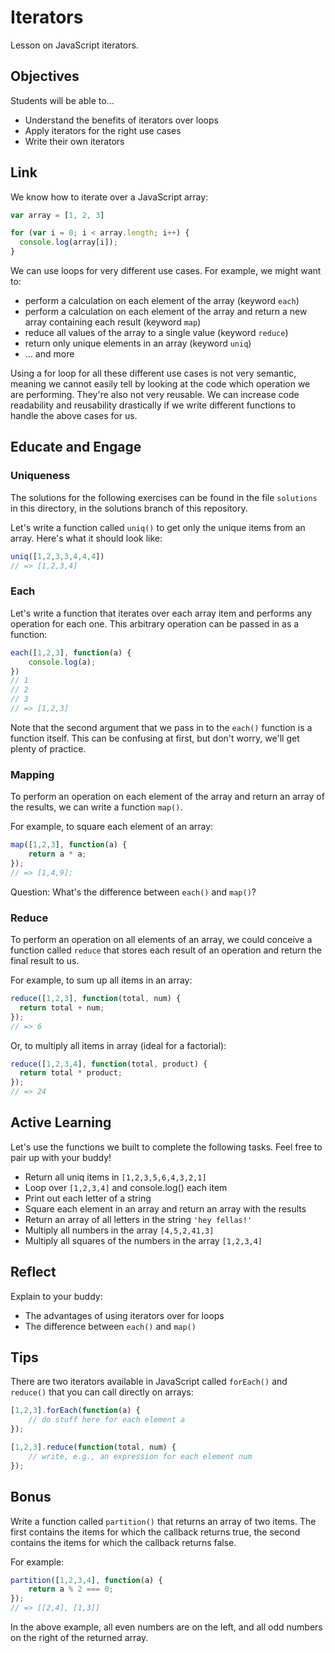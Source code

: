 # Iterators
Lesson on JavaScript iterators.

## Objectives
Students will be able to...

- Understand the benefits of iterators over loops
- Apply iterators for the right use cases
- Write their own iterators

## Link
We know how to iterate over a JavaScript array:

```javascript
var array = [1, 2, 3]

for (var i = 0; i < array.length; i++) {
  console.log(array[i]);
}
```

We can use loops for very different use cases. For example, we might want to:

- perform a calculation on each element of the array (keyword `each`)
- perform a calculation on each element of the array and return a new array containing each result (keyword `map`)
- reduce all values of the array to a single value (keyword `reduce`)
- return only unique elements in an array (keyword `uniq`)
- ... and more

Using a for loop for all these different use cases is not very semantic, meaning we cannot easily tell by looking at the code which operation we are performing. They're also not very reusable. We can increase code readability and reusability drastically if we write different functions to handle the above cases for us.

## Educate and Engage
### Uniqueness
The solutions for the following exercises can be found in the file `solutions` in this directory, in the solutions branch of this repository.

Let's write a function called `uniq()` to get only the unique items from an array. Here's what it should look like:

```javascript
uniq([1,2,3,3,4,4,4])
// => [1,2,3,4]
```

### Each
Let's write a function that iterates over each array item and performs any operation for each one. This arbitrary operation can be passed in as a function:

```javascript
each([1,2,3], function(a) {
	console.log(a);
})
// 1
// 2
// 3
// => [1,2,3]
```

Note that the second argument that we pass in to the `each()` function is a function itself. This can be confusing at first, but don't worry, we'll get plenty of practice.

### Mapping
To perform an operation on each element of the array and return an array of the results, we can write a function `map()`.

For example, to square each element of an array:

```javascript
map([1,2,3], function(a) {
	return a * a;
});
// => [1,4,9];
```

Question: What's the difference between `each()` and `map()`?

### Reduce
To perform an operation on all elements of an array, we could conceive a function called `reduce` that stores each result of an operation and return the final result to us.

For example, to sum up all items in an array:

```javascript
reduce([1,2,3], function(total, num) {
  return total + num;
});
// => 6
```

Or, to multiply all items in array (ideal for a factorial):

```javascript
reduce([1,2,3,4], function(total, product) {
  return total * product;
});
// => 24
```

## Active Learning
Let's use the functions we built to complete the following tasks. Feel free to pair up with your buddy!

- Return all uniq items in `[1,2,3,5,6,4,3,2,1]`
- Loop over `[1,2,3,4]` and console.log() each item
- Print out each letter of a string
- Square each element in an array and return an array with the results
- Return an array of all letters in the string `'hey fellas!'`
- Multiply all numbers in the array `[4,5,2,41,3]`
- Multiply all squares of the numbers in the array `[1,2,3,4]`

## Reflect
Explain to your buddy:

- The advantages of using iterators over for loops
- The difference between `each()` and `map()`

## Tips
There are two iterators available in JavaScript called `forEach()` and `reduce()` that you can call directly on arrays:

```javascript
[1,2,3].forEach(function(a) {
	// do stuff here for each element a
});

[1,2,3].reduce(function(total, num) {
	// write, e.g., an expression for each element num
});
```

## Bonus
Write a function called `partition()` that returns an array of two items. The first contains the items for which the callback returns true, the second contains the items for which the callback returns false.

For example:

```javascript
partition([1,2,3,4], function(a) {
	return a % 2 === 0;
});
// => [[2,4], [1,3]]
```

In the above example, all even numbers are on the left, and all odd numbers on the right of the returned array.
